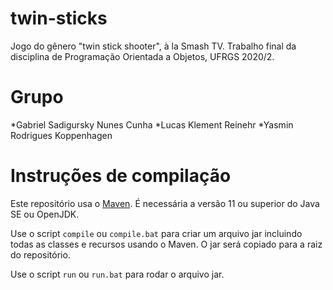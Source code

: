 # twin-sticks
Jogo do gênero "twin stick shooter", à la Smash TV. Trabalho final da disciplina de Programação Orientada a Objetos, UFRGS 2020/2.

# Grupo
*Gabriel Sadigursky Nunes Cunha
*Lucas Klement Reinehr
*Yasmin Rodrigues Koppenhagen

# Instruções de compilação
Este repositório usa o [Maven](https://maven.apache.org/). É necessária a versão 11 ou superior do Java SE ou OpenJDK.

Use o script `compile` ou `compile.bat` para criar um arquivo jar incluindo todas as classes e recursos usando o Maven. O jar será copiado para a raiz do repositório.

Use o script `run` ou `run.bat` para rodar o arquivo jar.
